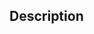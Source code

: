 <!--- Provide a general summary of your changes in the Title above. -->
<!--- Title must follow conventional commits. -->
<!--- See: https://github.com/commitizen/conventional-commit-types/blob/master/index.json -->

## Description

<!--- Please include a detailed description of the change. -->
<!--- Please also include relevant motivation and context. -->
